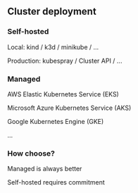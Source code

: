 ## Cluster deployment

### Self-hosted

Local: kind / k3d / minikube / ...

Production: kubespray / Cluster API / ...

### Managed

AWS Elastic Kubernetes Service (EKS)

Microsoft Azure Kubernetes Service (AKS)

Google Kubernetes Engine (GKE)

...

### How choose?

Managed is always better

Self-hosted requires commitment
